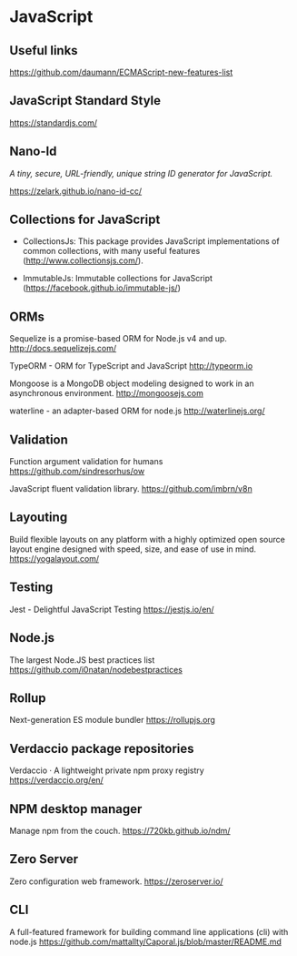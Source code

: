 # JavaScript #

## Useful links ##

<https://github.com/daumann/ECMAScript-new-features-list>

## JavaScript Standard Style ##
https://standardjs.com/

## Nano-Id ##

_A tiny, secure, URL-friendly, unique string ID generator for JavaScript._

https://zelark.github.io/nano-id-cc/

## Collections for JavaScript ##

- CollectionsJs: This package provides JavaScript implementations of common collections, with many useful features (http://www.collectionsjs.com/).

- ImmutableJs: Immutable collections for JavaScript (https://facebook.github.io/immutable-js/)

## ORMs ##

Sequelize is a promise-based ORM for Node.js v4 and up.
<http://docs.sequelizejs.com/>

TypeORM - ORM for TypeScript and JavaScript
<http://typeorm.io>

Mongoose is a MongoDB object modeling designed to work in an asynchronous environment. 
<http://mongoosejs.com>

waterline - an adapter-based ORM for node.js
<http://waterlinejs.org/>

## Validation ##

Function argument validation for humans
<https://github.com/sindresorhus/ow>

JavaScript fluent validation library.
<https://github.com/imbrn/v8n>

## Layouting ##

Build flexible layouts on any platform with a highly optimized open source layout engine designed with speed, size, and ease of use in mind.
<https://yogalayout.com/>

## Testing ##

Jest - Delightful JavaScript Testing
<https://jestjs.io/en/>

## Node.js ##

The largest Node.JS best practices list
<https://github.com/i0natan/nodebestpractices>

## Rollup ##

Next-generation ES module bundler
<https://rollupjs.org>

## Verdaccio package repositories ##

Verdaccio · A lightweight private npm proxy registry
<https://verdaccio.org/en/>

## NPM desktop manager ##

Manage npm from the couch.
<https://720kb.github.io/ndm/>

## Zero Server ##

Zero configuration web framework.
<https://zeroserver.io/>

## CLI ##

A full-featured framework for building command line applications (cli) with node.js
<https://github.com/mattallty/Caporal.js/blob/master/README.md>
